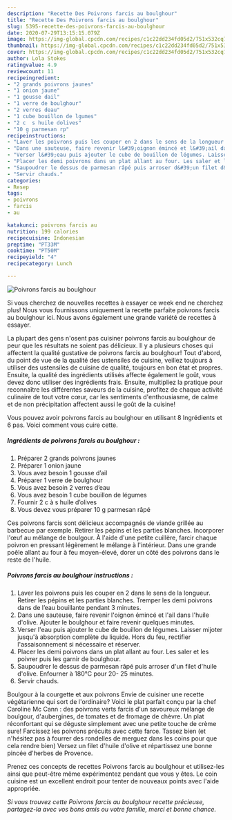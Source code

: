 ```yaml
---
description: "Recette Des Poivrons farcis au boulghour"
title: "Recette Des Poivrons farcis au boulghour"
slug: 5395-recette-des-poivrons-farcis-au-boulghour
date: 2020-07-29T13:15:15.079Z
image: https://img-global.cpcdn.com/recipes/c1c22dd234fd05d2/751x532cq70/poivrons-farcis-au-boulghour-photo-principale-de-la-recette.jpg
thumbnail: https://img-global.cpcdn.com/recipes/c1c22dd234fd05d2/751x532cq70/poivrons-farcis-au-boulghour-photo-principale-de-la-recette.jpg
cover: https://img-global.cpcdn.com/recipes/c1c22dd234fd05d2/751x532cq70/poivrons-farcis-au-boulghour-photo-principale-de-la-recette.jpg
author: Lola Stokes
ratingvalue: 4.9
reviewcount: 11
recipeingredient:
- "2 grands poivrons jaunes"
- "1 onion jaune"
- "1 gousse dail"
- "1 verre de boulghour"
- "2 verres deau"
- "1 cube bouillon de lgumes"
- "2 c  s huile dolives"
- "10 g parmesan rp"
recipeinstructions:
- "Laver les poivrons puis les couper en 2 dans le sens de la longueur. Retirer les pépins et les parties blanches. Tremper les demi poivrons dans de l’eau bouillante pendant 3 minutes."
- "Dans une sauteuse, faire revenir l&#39;oignon émincé et l&#39;ail dans l&#39;huile d&#39;olive. Ajouter le boulghour et faire revenir quelques minutes."
- "Verser l&#39;eau puis ajouter le cube de bouillon de légumes. Laisser mijoter jusqu&#39;à absorption complète du liquide. Hors du feu, rectifier l&#39;assaisonnement si nécessaire et réserver."
- "Placer les demi poivrons dans un plat allant au four. Les saler et les poivrer puis les garnir de boulghour."
- "Saupoudrer le dessus de parmesan râpé puis arroser d&#39;un filet d&#39;huile d&#39;olive. Enfourner à 180°C pour 20- 25 minutes."
- "Servir chauds."
categories:
- Resep
tags:
- poivrons
- farcis
- au

katakunci: poivrons farcis au 
nutrition: 199 calories
recipecuisine: Indonesian
preptime: "PT33M"
cooktime: "PT50M"
recipeyield: "4"
recipecategory: Lunch

---
```



![Poivrons farcis au boulghour](https://img-global.cpcdn.com/recipes/c1c22dd234fd05d2/751x532cq70/poivrons-farcis-au-boulghour-photo-principale-de-la-recette.jpg)

Si vous cherchez de nouvelles recettes à essayer ce week end ne cherchez plus! Nous vous fournissons uniquement la recette parfaite poivrons farcis au boulghour ici. Nous avons également une grande variété de recettes à essayer.

La plupart des gens n'osent pas cuisiner poivrons farcis au boulghour de peur que les résultats ne soient pas délicieux. Il y a plusieurs choses qui affectent la qualité gustative de poivrons farcis au boulghour! Tout d'abord, du point de vue de la qualité des ustensiles de cuisine, veillez toujours à utiliser des ustensiles de cuisine de qualité, toujours en bon état et propres. Ensuite, la qualité des ingrédients utilisés affecte également le goût, vous devez donc utiliser des ingrédients frais. Ensuite, multipliez la pratique pour reconnaître les différentes saveurs de la cuisine, profitez de chaque activité culinaire de tout votre cœur, car les sentiments d'enthousiasme, de calme et de non précipitation affectent aussi le goût de la cuisine!

<!--inarticleads1-->

Vous pouvez avoir poivrons farcis au boulghour en utilisant 8 Ingrédients et 6 pas. Voici comment vous cuire cette.

##### Ingrédients de poivrons farcis au boulghour :

1. Préparer 2 grands poivrons jaunes
1. Préparer 1 onion jaune
1. Vous avez besoin 1 gousse d’ail
1. Préparer 1 verre de boulghour
1. Vous avez besoin 2 verres d’eau
1. Vous avez besoin 1 cube bouillon de légumes
1. Fournir 2 c à s huile d’olives
1. Vous devez vous préparer 10 g parmesan râpé


Ces poivrons farcis sont délicieux accompagnés de viande grillée au barbecue par exemple. Retirer les pépins et les parties blanches. Incorporer l&#39;œuf au mélange de boulgour. À l&#39;aide d&#39;une petite cuillère, farcir chaque poivron en pressant légèrement le mélange à l&#39;intérieur. Dans une grande poêle allant au four à feu moyen-élevé, dorer un côté des poivrons dans le reste de l&#39;huile. 

<!--inarticleads2-->

##### Poivrons farcis au boulghour instructions :

1. Laver les poivrons puis les couper en 2 dans le sens de la longueur. Retirer les pépins et les parties blanches. Tremper les demi poivrons dans de l’eau bouillante pendant 3 minutes.
1. Dans une sauteuse, faire revenir l&#39;oignon émincé et l&#39;ail dans l&#39;huile d&#39;olive. Ajouter le boulghour et faire revenir quelques minutes.
1. Verser l&#39;eau puis ajouter le cube de bouillon de légumes. Laisser mijoter jusqu&#39;à absorption complète du liquide. Hors du feu, rectifier l&#39;assaisonnement si nécessaire et réserver.
1. Placer les demi poivrons dans un plat allant au four. Les saler et les poivrer puis les garnir de boulghour.
1. Saupoudrer le dessus de parmesan râpé puis arroser d&#39;un filet d&#39;huile d&#39;olive. Enfourner à 180°C pour 20- 25 minutes.
1. Servir chauds.


Boulgour à la courgette et aux poivrons Envie de cuisiner une recette végétarienne qui sort de l&#39;ordinaire? Voici le plat parfait conçu par la chef Caroline Mc Cann : des poivrons verts farcis d&#39;un savoureux mélange de boulgour, d&#39;aubergines, de tomates et de fromage de chèvre. Un plat réconfortant qui se déguste simplement avec une petite touche de crème sure! Farcissez les poivrons précuits avec cette farce. Tassez bien (et n&#39;hésitez pas à fourrer des rondelles de merguez dans les coins pour que cela rendre bien) Versez un filet d&#39;huile d&#39;olive et répartissez une bonne pincée d&#39;herbes de Provence. 

<!--inarticleads1-->

<p>
Prenez ces concepts de recettes Poivrons farcis au boulghour et utilisez-les ainsi que peut-être même expérimentez pendant que vous y êtes. Le coin cuisine est un excellent endroit pour tenter de nouveaux points avec l'aide appropriée.
</p>

<p>
<i>Si vous trouvez cette Poivrons farcis au boulghour recette précieuse, partagez-la avec vos bons amis ou votre famille, merci et bonne chance.</i>
</p>
